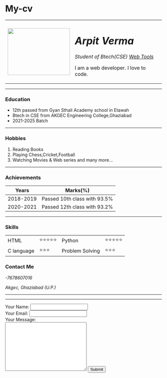 # My-cv

<html lang="en" dir="ltr">

<head>
  <meta charset="utf-8">
  <title>Arpit website</title>
</head>

<body>
  <table cellspacing="10">
    <tr>
      <td><img src="https://cdn.pixabay.com/photo/2015/04/23/22/00/tree-736885_960_720.jpg" height="150" width="200">
      </td>
      <td>
        <h1><em>Arpit Verma</em></h1>
        <p><em>Student of Btech(CSE) <a href="https://www.mdn.com">Web Tools</a></em></p>
        <p>I am a web developer. I love to code.</p>
      </td>
    </tr>
  </table>

  <hr>
  <h3>Education</h3>
  <ul>
    <li>12th passed from Gyan Sthali Academy school in Etawah</li>
    <li>
      Btech in CSE from AKGEC Engineering College,Ghaziabad
    </li>
    <li>
      2021-2025 Batch
    </li>
  </ul>
  <hr>
  <h3>Hobbies</h3>
  <ol>
    <li>
      Reading Books
    </li>
    <li>
      Playing Chess,Cricket,Football
    </li>
    <li>
      Watching Movies & Web series and many more...
    </li>
  </ol>
  <hr>
  <h3>Achievements</h3>
  <table border="0" cellspacing="10">
    <thead>
      <tr>
        <th>Years</th>
        <th>Marks(%)</th>
      </tr>
    </thead>
    <tbody>
      <tr>
        <td>2018-2019</td>
        <td>Passed 10th class with 93.5%</td>
      </tr>
      <tr>
        <td>2020-2021</td>
        <td>Passed 12th class with 93.2%</td>
      </tr>
    </tbody>
  </table>
  <hr>
  <h3>Skills</h3>
  <table border="0" cellspacing="10">
    <tbody>
      <tr>
        <td>HTML</td>
        <td>⭐⭐⭐⭐⭐</td>
        <td>Python</td>
        <td>⭐⭐⭐⭐⭐</td>
      </tr>
      <tr>
        <td>C language</td>
        <td>⭐⭐⭐</td>
        <td>Problem Solving</td>
        <td>⭐⭐⭐</td>
      </tr>
    </tbody>
  </table>
  <h3>Contact Me</h3>
  <p><em>-7678607016</em></p>
  <p><em>Akgec, Ghaziabad (U.P.)</em></p>
  <hr>
  <hr>
  <form class="" action="mailto:infokumarsuresh4506@gmail.com", method="post" enctype="">
    <label>Your Name:</label>
    <input type="text" name="Your name" value=""><br>
    <label>Your Email:</label>
    <input type="email" name="Your Email" value=""><br>
    <label>Your Message:</label><br>
    <textarea name="Your Message" id="" cols="30" rows="10"></textarea>
    <input type="submit" name="">

  </form>
</body>

</html>
